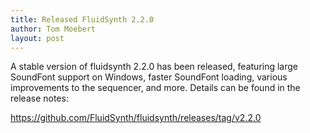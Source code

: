 ```yaml
---
title: Released FluidSynth 2.2.0
author: Tom Moebert
layout: post
---
```


A stable version of fluidsynth 2.2.0 has been released, featuring large SoundFont support on Windows, faster SoundFont loading, various improvements to the sequencer, and more. Details can be found in the release notes:

<https://github.com/FluidSynth/fluidsynth/releases/tag/v2.2.0>

